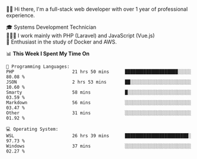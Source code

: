 🧑🏻 Hi there, I'm a full-stack web developer with over 1 year of professional experience.

🎓 Systems Development Technician<br/>
🧑🏻‍💻 I work mainly with PHP (Laravel) and JavaScript (Vue.js)<br/>
📘 Enthusiast in the study of Docker and AWS.<br/>

<!--START_SECTION:waka-->
📊 **This Week I Spent My Time On** 

```text
💬 Programming Languages: 
PHP                      21 hrs 50 mins      ████████████████████░░░░░   80.08 % 
JSON                     2 hrs 53 mins       ██░░░░░░░░░░░░░░░░░░░░░░░   10.60 % 
Smarty                   58 mins             █░░░░░░░░░░░░░░░░░░░░░░░░   03.59 % 
Markdown                 56 mins             ░░░░░░░░░░░░░░░░░░░░░░░░░   03.47 % 
Other                    31 mins             ░░░░░░░░░░░░░░░░░░░░░░░░░   01.92 % 

💻 Operating System: 
WSL                      26 hrs 39 mins      ████████████████████████░   97.73 % 
Windows                  37 mins             ░░░░░░░░░░░░░░░░░░░░░░░░░   02.27 % 

```


<!--END_SECTION:waka-->
